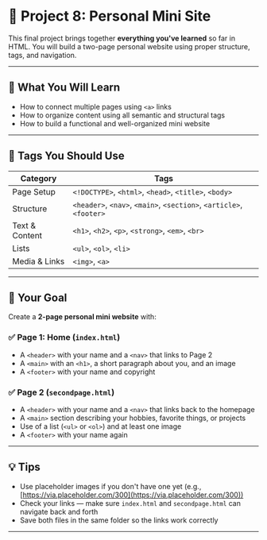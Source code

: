 # 📘 Project 8: Personal Mini Site

This final project brings together **everything you've learned** so far in HTML. You will build a two-page personal website using proper structure, tags, and navigation.

---

## 🧠 What You Will Learn

- How to connect multiple pages using `<a>` links
- How to organize content using all semantic and structural tags
- How to build a functional and well-organized mini website

---

## 🧱 Tags You Should Use

| Category       | Tags                                                                |
| -------------- | ------------------------------------------------------------------- |
| Page Setup     | `<!DOCTYPE>`, `<html>`, `<head>`, `<title>`, `<body>`               |
| Structure      | `<header>`, `<nav>`, `<main>`, `<section>`, `<article>`, `<footer>` |
| Text & Content | `<h1>`, `<h2>`, `<p>`, `<strong>`, `<em>`, `<br>`                   |
| Lists          | `<ul>`, `<ol>`, `<li>`                                              |
| Media & Links  | `<img>`, `<a>`                                                      |

---

## 🎯 Your Goal

Create a **2-page personal mini website** with:

### ✅ Page 1: Home (`index.html`)

- A `<header>` with your name and a `<nav>` that links to Page 2
- A `<main>` with an `<h1>`, a short paragraph about you, and an image
- A `<footer>` with your name and copyright

### ✅ Page 2 (`secondpage.html`)

- A `<header>` with your name and a `<nav>` that links back to the homepage
- A `<main>` section describing your hobbies, favorite things, or projects
- Use of a list (`<ul>` or `<ol>`) and at least one image
- A `<footer>` with your name again

---

## 💡 Tips

- Use placeholder images if you don't have one yet (e.g., [https://via.placeholder.com/300](https://via.placeholder.com/300))
- Check your links — make sure `index.html` and `secondpage.html` can navigate back and forth
- Save both files in the same folder so the links work correctly

---
